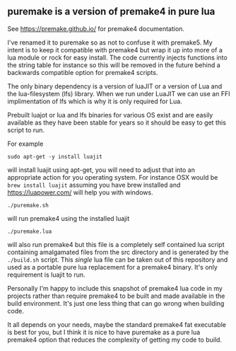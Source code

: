 puremake is a version of premake4 in pure lua
---------------------------------------------

See https://premake.github.io/ for premake4 documentation.

I've renamed it to puremake so as not to confuse it with premake5. My 
intent is to keep it compatible with premake4 but wrap it up into more 
of a lua module or rock for easy install. The code currently injects 
functions into the string table for instance so this will be removed in 
the future behind a backwards compatible option for premake4 scripts.

The only binary dependency is a version of luaJIT or a version of Lua 
and the lua-filesystem (lfs) library. When we run under LuaJIT we can 
use an FFI implimentation of lfs which is why it is only required for 
Lua.

Prebuilt luajot or lua and lfs binaries for various OS exist and are 
easily available as they have been stable for years so it should be 
easy to get this script to run.

For example

	sudo apt-get -y install luajit

will install luajit using apt-get, you will need to adjust that into an 
appropriate action for you operating system. For instance OSX would be 
```brew install luajit``` assuming you have brew installed and 
https://luapower.com/ will help you with windows.

	./puremake.sh

will run premake4 using the installed luajit

	./puremake.lua

will also run premake4 but this file is a completely self contained lua 
script containing amalgamated files from the src directory and is 
generated by the ```./build.sh``` script. This *single* lua file can be 
taken out of this repository and used as a portable pure lua 
replacement for a premake4 binary. It's only requirement is luajit to 
run.

Personally I'm happy to include this snapshot of premake4 lua code in 
my projects rather than require premake4 to be built and made available 
in the build environment. It's just one less thing that can go wrong 
when building code.

It all depends on your needs, maybe the standard premake4 fat 
executable is best for you, but I think it is nice to have puremake as 
a pure lua premake4 option that reduces the complexity of getting my 
code to build.
